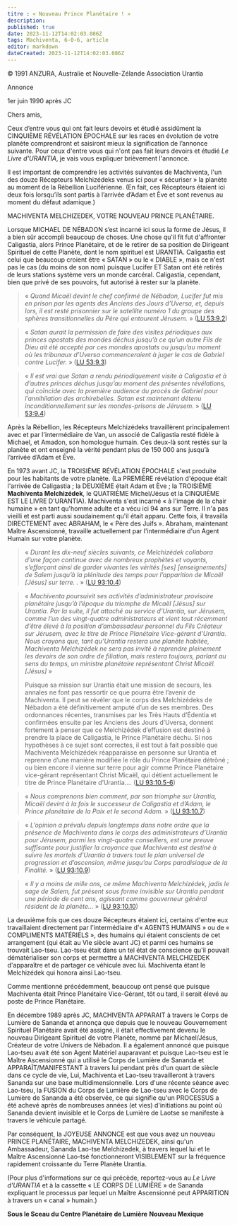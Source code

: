 ```yaml
---
titre : « Nouveau Prince Planétaire ! »
description: 
published: true
date: 2023-11-12T14:02:03.086Z
tags: Machiventa, 6-0-6, article
editor: markdown
dateCreated: 2023-11-12T14:02:03.086Z
---
```


<p class="v-card v-sheet theme--light gray lighten-3 px-2 py-1">© 1991 ANZURA, Australie et Nouvelle-Zélande Association Urantia</p>


Annonce

1er juin 1990 après JC

Chers amis,

Ceux d’entre vous qui ont fait leurs devoirs et étudié assidûment la CINQUIÈME RÉVÉLATION ÉPOCHALE sur les races en évolution de votre planète comprendront et saisiront mieux la signification de l’annonce suivante. Pour ceux d'entre vous qui n'ont pas fait leurs devoirs et étudié _Le Livre d'URANTIA_, je vais vous expliquer brièvement l'annonce.

Il est important de comprendre les activités suivantes de Machiventa, l'un des douze Récepteurs Melchizédeks venus ici pour « sécuriser » la planète au moment de la Rébellion Luciférienne. (En fait, ces Récepteurs étaient ici deux fois lorsqu’ils sont partis à l’arrivée d’Adam et Ève et sont revenus au moment du défaut adamique.)

MACHIVENTA MELCHIZEDEK, VOTRE NOUVEAU PRINCE PLANÉTAIRE.

Lorsque MICHAEL DE NÉBADON s’est incarné ici sous la forme de Jésus, il a bien sûr accompli beaucoup de choses. Une chose qu'il fit fut d'affronter Caligastia, alors Prince Planétaire, et de le retirer de sa position de Dirigeant Spirituel de cette Planète, dont le nom spirituel est URANTIA. Caligastia est celui que beaucoup croient être « SATAN » ou le « DIABLE », mais ce n'est pas le cas (du moins de son nom) puisque Lucifer ET Satan ont été retirés de leurs stations système vers un monde carcéral. Caligastia, cependant, bien que privé de ses pouvoirs, fut autorisé à rester sur la planète.

> « _Quand Micaël devint le chef confirmé de Nébadon, Lucifer fut mis en prison par les agents des Anciens des Jours d’Uversa, et, depuis lors, il est resté prisonnier sur le satellite numéro 1 du groupe des sphères transitionnelles du Père qui entourent Jérusem._ » ([LU 53:9.2](/fr/The_Urantia_Book/53#p9_2))

> « _Satan aurait la permission de faire des visites périodiques aux princes apostats des mondes déchus jusqu’à ce qu’un autre Fils de Dieu ait été accepté par ces mondes apostats ou jusqu’au moment où les tribunaux d’Uversa commenceraient à juger le cas de Gabriel *contre* Lucifer._ » ([LU 53:9.3](/fr/The_Urantia_Book/53#p9_3))

> « _Il est vrai que Satan a rendu périodiquement visite à Caligastia et à d’autres princes déchus jusqu’au moment des présentes révélations, qui coïncide avec la première audience du procès de Gabriel pour l’annihilation des archirebelles. Satan est maintenant détenu inconditionnellement sur les mondes-prisons de Jérusem._ » ([LU 53:9.4](/fr/The_Urantia_Book/53#p9_4))

Après la Rébellion, les Récepteurs Melchizédeks travaillèrent principalement avec et par l'intermédiaire de Van, un associé de Caligastia resté fidèle à Michael, et Amadon, son homologue humain. Ces deux-là sont restés sur la planète et ont enseigné la vérité pendant plus de 150 000 ans jusqu’à l’arrivée d’Adam et Ève.

En 1973 avant JC, la TROISIÈME RÉVÉLATION ÉPOCHALE s'est produite pour les habitants de votre planète. (La PREMIÈRE révélation d'époque était l'arrivée de Caligastia ; la DEUXIÈME était Adam et Ève ; la TROISIÈME **Machiventa Melchizédek**, le QUATRIÈME Michel/Jésus et la CINQUIÈME EST LE LIVRE D'URANTIA). Machiventa s'est incarné « à l'image de la chair humaine » en tant qu'homme adulte et a vécu ici 94 ans sur Terre. Il n'a pas vieilli et est parti aussi soudainement qu'il était apparu. Cette fois, il travailla DIRECTEMENT avec ABRAHAM, le « Père des Juifs ». Abraham, maintenant Maître Ascensionné, travaille actuellement par l'intermédiaire d'un Agent Humain sur votre planète.

> « _Durant les dix-neuf siècles suivants, ce Melchizédek collabora d’une façon continue avec de nombreux prophètes et voyants, s’efforçant ainsi de garder vivantes les vérités [ses] [enseignements] de Salem jusqu’à la plénitude des temps pour l’apparition de Micaël [Jésus] sur terre. ._ » ([LU 93:10.4](/fr/The_Urantia_Book/93#p10_4))

> « _Machiventa poursuivit ses activités d’administrateur provisoire planétaire jusqu’à l’époque du triomphe de Micaël [Jésus] sur Urantia. Par la suite, il fut attaché au service d’Urantia, sur Jérusem, comme l’un des vingt-quatre administrateurs et vient tout récemment d’être élevé à la position d’ambassadeur personnel du Fils Créateur sur Jérusem, avec le titre de Prince Planétaire Vice-gérant d’Urantia. Nous croyons que, tant qu’Urantia restera une planète habitée, Machiventa Melchizédek ne sera pas invité à reprendre pleinement les devoirs de son ordre de filiation, mais restera toujours, parlant au sens du temps, un ministre planétaire représentant Christ Micaël. [Jésus]_ »
> 
> Puisque sa mission sur Urantia était une mission de secours, les annales ne font pas ressortir ce que pourra être l’avenir de Machiventa. Il peut se révéler que le corps des Melchizédeks de Nébadon a été définitivement amputé d’un de ses membres. Des ordonnances récentes, transmises par les Très Hauts d’Édentia et confirmées ensuite par les Anciens des Jours d’Uversa, donnent fortement à penser que ce Melchizédek d’effusion est destiné à prendre la place de Caligastia, le Prince Planétaire déchu. Si nos hypothèses à ce sujet sont correctes, il est tout à fait possible que Machiventa Melchizédek réapparaisse en personne sur Urantia et reprenne d’une manière modifiée le rôle du Prince Planétaire détrôné ; ou bien encore il vienne sur terre pour agir comme Prince Planétaire vice-gérant représentant Christ Micaël, qui détient actuellement le titre de Prince Planétaire d’Urantia.... ([LU 93:10.5-6](/fr/The_Urantia_Book/93#p10_5))

> « _Nous comprenons bien comment, par son triomphe sur Urantia, Micaël devint à la fois le successeur de Caligastia et d’Adam, le Prince planétaire de la Paix et le second Adam._ » ([LU 93:10.7](/fr/The_Urantia_Book/93#p10_7))

> « _L’opinion a prévalu depuis longtemps dans notre ordre que la présence de Machiventa dans le corps des administrateurs d’Urantia pour Jérusem, parmi les vingt-quatre conseillers, est une preuve suffisante pour justifier la croyance que Machiventa est destiné à suivre les mortels d’Urantia à travers tout le plan universel de progression et d’ascension, même jusqu’au Corps paradisiaque de la Finalité._ » ([LU 93:10.9](/fr/The_Urantia_Book/93#p10_9))

> « _Il y a moins de mille ans, ce même Machiventa Melchizédek, jadis le sage de Salem, fut présent sous forme invisible sur Urantia pendant une période de cent ans, agissant comme gouverneur général résident de la planète..._ » ([LU 93:10.10](/fr/The_Urantia_Book/93#p10_10))

La deuxième fois que ces douze Récepteurs étaient ici, certains d'entre eux travaillaient directement par l'intermédiaire d'« AGENTS HUMAINS » ou de « COMPLIMENTS MATÉRIELS », des humains qui étaient conscients de cet arrangement (qui était au VIe siècle avant JC) et parmi ces humains se trouvait Lao-tseu. Lao-tseu était dans un tel état de conscience qu'il pouvait dématérialiser son corps et permettre à MACHIVENTA MELCHIZEDEK d'apparaître et de partager ce véhicule avec lui. Machiventa étant le Melchizédek qui honora ainsi Lao-tseu.

Comme mentionné précédemment, beaucoup ont pensé que puisque Machiventa était Prince Planétaire Vice-Gérant, tôt ou tard, il serait élevé au poste de Prince Planétaire.

En décembre 1989 après JC, MACHIVENTA APPARAIT à travers le Corps de Lumière de Sananda et annonça que depuis que le nouveau Gouvernement Spirituel Planétaire avait été assigné, il était effectivement devenu le nouveau Dirigeant Spirituel de votre Planète, nommé par Michael/Jésus, Créateur de votre Univers de Nébadon. Il a également annoncé que puisque Lao-tseu avait été son Agent Matériel auparavant et puisque Lao-tseu est le Maître Ascensionné qui a utilisé le Corps de Lumière de Sananda et APPARAÎT/MANIFESTANT à travers lui pendant près d'un quart de siècle dans ce cycle de vie, Lui, Machiventa et Lao-tseu travailleront à travers Sananda sur une base multidimensionnelle. Lors d'une récente séance avec Lao-tseu, la FUSION du Corps de Lumière de Lao-tseu avec le Corps de Lumière de Sananda a été observée, ce qui signifie qu'un PROCESSUS a été achevé après de nombreuses années (et vies) d'initiations au point où Sananda devient invisible et le Corps de Lumière de Laotse se manifeste à travers le véhicule partagé.

Par conséquent, la JOYEUSE ANNONCE est que vous avez un nouveau PRINCE PLANÉTAIRE, MACHIVENTA MELCHIZEDEK, ainsi qu'un Ambassadeur, Sananda Lao-tse Melchizedek, à travers lequel lui et le Maître Ascensionné Lao-tsé fonctionneront VISIBLEMENT sur la fréquence rapidement croissante du Terre Planète Urantia.

(Pour plus d'informations sur ce qui précède, reportez-vous au _Le Livre d'URANTIA_ et à la cassette « LE CORPS DE LUMIÈRE » de Sananda expliquant le processus par lequel un Maître Ascensionné peut APPARITION à travers un « canal » humain.)

**Sous le Sceau du Centre Planétaire de Lumière**
**Nouveau Mexique**

